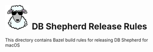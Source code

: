 # ![DB Shepherd](/images/dbshepherd.png) DB Shepherd Release Rules

This directory contains Bazel build rules for releasing DB Shepherd for macOS

